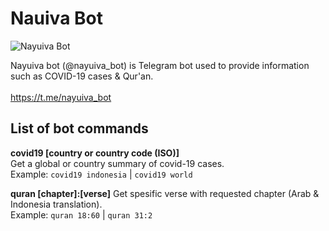 # Nauiva Bot

![Nayuiva Bot](https://github.com/shidqi/tebot-nayu/blob/master/images/preview.gif?raw=true)

Nayuiva bot (@nayuiva_bot) is Telegram bot used to provide information such as COVID-19 cases & Qur'an.  <br><br>
https://t.me/nayuiva_bot  <br>


## List of bot commands  
  
**covid19 [country or country code (ISO)]**  
Get a global or country summary of covid-19 cases.  
Example:  `covid19 indonesia`   | `covid19 world`  

**quran [chapter]:[verse]**
Get spesific verse with requested chapter (Arab & Indonesia translation).  
Example:  `quran 18:60`  | `quran 31:2`  
